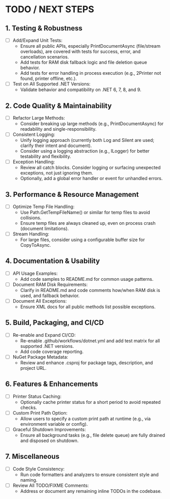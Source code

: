 # TODO / NEXT STEPS

## 1. Testing & Robustness
- [ ] Add/Expand Unit Tests:
  - Ensure all public APIs, especially PrintDocumentAsync (file/stream overloads), are covered with tests for success, error, and cancellation scenarios.
  - Add tests for RAM disk fallback logic and file deletion queue behavior.
  - Add tests for error handling in process execution (e.g., 2Printer not found, printer offline, etc.).
- [ ] Test on All Supported .NET Versions:
  - Validate behavior and compatibility on .NET 6, 7, 8, and 9.

## 2. Code Quality & Maintainability
- [ ] Refactor Large Methods:
  - Consider breaking up large methods (e.g., PrintDocumentAsync) for readability and single-responsibility.
- [ ] Consistent Logging:
  - Unify logging approach (currently both Log and Silent are used; clarify their intent and document).
  - Consider using a logging abstraction (e.g., ILogger) for better testability and flexibility.
- [ ] Exception Handling:
  - Review all catch blocks. Consider logging or surfacing unexpected exceptions, not just ignoring them.
  - Optionally, add a global error handler or event for unhandled errors.

## 3. Performance & Resource Management
- [ ] Optimize Temp File Handling:
  - Use Path.GetTempFileName() or similar for temp files to avoid collisions.
  - Ensure temp files are always cleaned up, even on process crash (document limitations).
- [ ] Stream Handling:
  - For large files, consider using a configurable buffer size for CopyToAsync.

## 4. Documentation & Usability
- [ ] API Usage Examples:
  - Add code samples to README.md for common usage patterns.
- [ ] Document RAM Disk Requirements:
  - Clarify in README.md and code comments how/when RAM disk is used, and fallback behavior.
- [ ] Document All Exceptions:
  - Ensure XML docs for all public methods list possible exceptions.

## 5. Build, Packaging, and CI/CD
- [ ] Re-enable and Expand CI/CD:
  - Re-enable .github/workflows/dotnet.yml and add test matrix for all supported .NET versions.
  - Add code coverage reporting.
- [ ] NuGet Package Metadata:
  - Review and enhance .csproj for package tags, description, and project URL.

## 6. Features & Enhancements
- [ ] Printer Status Caching:
  - Optionally cache printer status for a short period to avoid repeated checks.
- [ ] Custom Print Path Option:
  - Allow users to specify a custom print path at runtime (e.g., via environment variable or config).
- [ ] Graceful Shutdown Improvements:
  - Ensure all background tasks (e.g., file delete queue) are fully drained and disposed on shutdown.

## 7. Miscellaneous
- [ ] Code Style Consistency:
  - Run code formatters and analyzers to ensure consistent style and naming.
- [ ] Review All TODO/FIXME Comments:
  - Address or document any remaining inline TODOs in the codebase.

